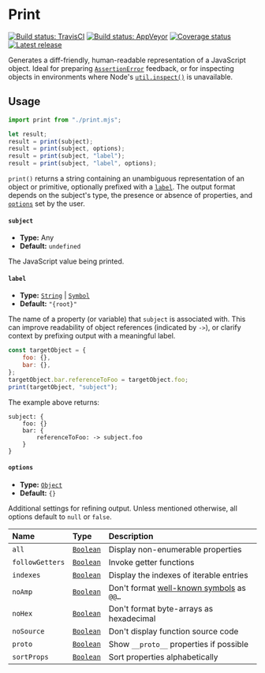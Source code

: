 <!--*- truncate-lines: t; indent-tabs-mode: t; -*- vim:set nowrap ts=4 noet: -->

Print
================================================================================
[![Build status: TravisCI][TravisCI-badge]][TravisCI-link]
[![Build status: AppVeyor][AppVeyor-badge]][AppVeyor-link]
[![Coverage status][Coverage-badge]][Coverage-link]
[![Latest release][NPM-badge]][NPM-link]

[AppVeyor-badge]: https://img.shields.io/appveyor/build/Alhadis/Print
[AppVeyor-link]:  https://ci.appveyor.com/project/Alhadis/Print
[TravisCI-badge]: https://travis-ci.org/Alhadis/Print.svg?branch=master
[TravisCI-link]:  https://travis-ci.org/Alhadis/Print
[Coverage-badge]: https://coveralls.io/repos/github/Alhadis/Print/badge.svg
[Coverage-link]:  https://coveralls.io/github/Alhadis/Print
[NPM-badge]:      https://img.shields.io/npm/v/print.svg?colorB=brightgreen
[NPM-link]:       https://github.com/Alhadis/Print/releases/latest


Generates a diff-friendly, human-readable representation of a JavaScript object.
Ideal for preparing [`AssertionError`][1] feedback, or for inspecting objects in
environments where Node's [`util.inspect()`][2] is unavailable.

[1]: https://nodejs.org/api/assert.html#assert_class_assert_assertionerror
[2]: https://nodejs.org/api/util.html#util_util_inspect_object_options


Usage
--------------------------------------------------------------------------------
```js
import print from "./print.mjs";

let result;
result = print(subject);
result = print(subject, options);
result = print(subject, "label");
result = print(subject, "label", options);
```

`print()` returns a string containing an unambiguous representation of an object
or primitive, optionally prefixed with a [`label`][3]. The output format depends
on the subject's type, the presence or absence of properties, and [`options`][4]
set by the user.

[3]: #label
[4]: #options


#### `subject`
- **Type:** Any
- **Default:** `undefined`

The JavaScript value being printed.


#### `label`
- **Type:**     [`String`][] | [`Symbol`][]  
- **Default:**  `"{root}"`

The name of a property (or variable) that `subject` is associated with. This can
improve readability of object references (indicated by `->`), or clarify context
by prefixing output with a meaningful label.

```js
const targetObject = {
	foo: {},
	bar: {},
};
targetObject.bar.referenceToFoo = targetObject.foo;
print(targetObject, "subject");
```

The example above returns:
~~~
subject: {
	foo: {}
	bar: {
		referenceToFoo: -> subject.foo
	}
}
~~~


#### `options`
- **Type:**    [`Object`][]
- **Default:** `{}`

Additional settings for refining output. Unless mentioned otherwise, all options
default to `null` or `false`.

<!-- Options table ------------------------------------------------------------>
| Name            | Type          | Description                                |
|:----------------|:--------------|:-------------------------------------------|
| `all`           | [`Boolean`][] | Display non-enumerable properties          |
| `followGetters` | [`Boolean`][] | Invoke getter functions                    |
| `indexes`       | [`Boolean`][] | Display the indexes of iterable entries    |
| `noAmp`         | [`Boolean`][] | Don't format [well-known symbols] as `@@…` |
| `noHex`         | [`Boolean`][] | Don't format byte-arrays as hexadecimal    |
| `noSource`      | [`Boolean`][] | Don't display function source code         |
| `proto`         | [`Boolean`][] | Show `__proto__` properties if possible    |
| `sortProps`     | [`Boolean`][] | Sort properties alphabetically             |
<!----------------------------------------------------------------------------->


<!-- Referenced links --------------------------------------------------------->
[`Boolean`]: https://mdn.io/Boolean
[`Object`]:  https://mdn.io/Object
[`String`]:  https://mdn.io/String
[`Symbol`]:  https://mdn.io/Symbol
[well-known symbols]: https://mdn.io/Glossary/Symbol#Well-known_symbols
